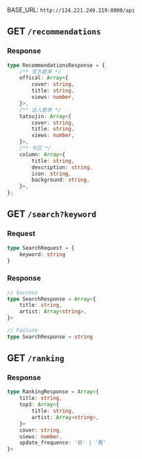 BASE_URL: `http://124.221.249.219:8000/api`

## GET `/recommendations`

### Response

```ts
type RecommendationsResponse = {
    /** 官方歌单 */
    offical: Array<{
        cover: string,
        title: string,
        views: number,
    }>,
    /** 达人歌单 */
    tatsujin: Array<{
        cover: string,
        title: string,
        views: number,
    }>,
    /** 专区 */
    column: Array<{
        title: string,
        description: string,
        icon: string,
        background: string,
    }>,
};
```

## GET `/search?keyword`

### Request

```ts
type SearchRequest = {
    keyword: string
}
```

### Response


```ts
// Success
type SearchResponse = Array<{
    title: string,
    artist: Array<string>,
}>

// Failure
type SearchResponse = string
```

## GET `/ranking`

### Response

```ts
type RankingResponse = Array<{
    title: string,
    top3: Array<{
        title: string,
        artist: Array<string>,
    }>
    cover: string,
    views: number,
    update_frequence: '日' | '周'
}>
```